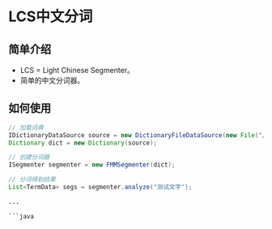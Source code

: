 LCS中文分词
==================

## 简单介绍

- LCS = Light Chinese Segmenter。
- 简单的中文分词器。

## 如何使用

```java
// 加载词典
IDictionaryDataSource source = new DictionaryFileDataSource(new File("/Users/wangdg/Documents/main.txt"));
Dictionary dict = new Dictionary(source);

// 创建分词器
ISegmenter segmenter = new FMMSegmenter(dict);

// 分词得到结果
List<TermData> segs = segmenter.analyze("测试文字");

...

```java

